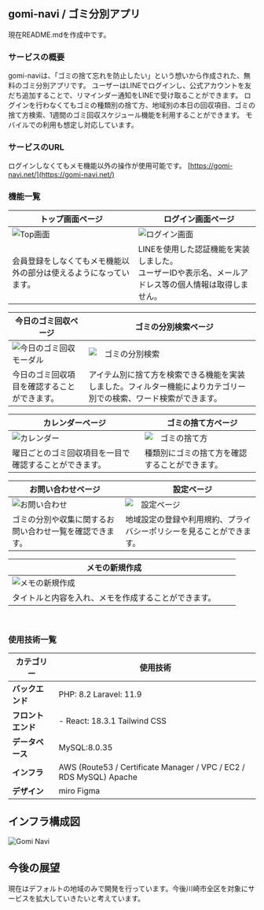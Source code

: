 ## gomi-navi / ゴミ分別アプリ
現在README.mdを作成中です。


### サービスの概要

gomi-naviは、「ゴミの捨て忘れを防止したい」という想いから作成された、無料のゴミ分別アプリです。  ユーザーはLINEでログインし、公式アカウントを友だち追加することで、リマインダー通知をLINEで受け取ることができます。  ログインを行わなくてもゴミの種類別の捨て方、地域別の本日の回収項目、ゴミの捨て方検索、1週間のゴミ回収スケジュール機能を利用することができます。  モバイルでの利用も想定し対応しています。

### サービスのURL

ログインしなくてもメモ機能以外の操作が使用可能です。  [https://gomi-navi.net/](https://gomi-navi.net/)

### 機能一覧

| トップ画面ページ |　ログイン画面ページ |
| ---- | ---- |
| ![Top画面](docs/app-view:top-page.png) | ![ログイン画面](docs/app-view:login-page.png) |
| 会員登録をしなくてもメモ機能以外の部分は使えるようになっています。 | LINEを使用した認証機能を実装しました。<br /> ユーザーIDや表示名、メールアドレス等の個人情報は取得しません。 |

| 今日のゴミ回収ページ |　ゴミの分別検索ページ |
| ---- | ---- |
| ![今日のゴミ回収モーダル](docs/app-view:pick-up-page.png) | ![　ゴミの分別検索](docs/app-view:item-page.png) |
| 今日のゴミ回収項目を確認することができます。 | アイテム別に捨て方を検索できる機能を実装しました。フィルター機能によりカテゴリー別での検索、ワード検索ができます。 |

| カレンダーページ |　ゴミの捨て方ページ |
| ---- | ---- |
| ![カレンダー](docs/app-view:calendar-page.png) | ![　ゴミの捨て方](docs/app-view:category-page.png) |
| 曜日ごとのゴミ回収項目を一目で確認することができます。 | 種類別にゴミの捨て方を確認することができます。 |

| お問い合わせページ |　設定ページ |
| ---- | ---- |
| ![お問い合わせ](docs/app-view:contact-page.png) | ![　設定ページ](docs/app-view:setting-page.png) |
| ゴミの分別や収集に関するお問い合わせ一覧を確認できます。 | 地域設定の登録や利用規約、プライバシーポリシーを見ることができます。 |

| メモの新規作成 |　 |
| ---- | ---- |
| ![メモの新規作成](docs/app-view:create-memo-page.png) | ![]() |
| タイトルと内容を入れ、メモを作成することができます。 |  |

<br />


### 使用技術一覧

| カテゴリー  | 使用技術                              |
| --------------- | ------------------------------------- |
| **バックエンド** | PHP: 8.2  Laravel: 11.9         |
| **フロントエンド** | - React: 18.3.1  Tailwind CSS    |
| **データベース** | MySQL:8.0.35   |
| **インフラ**    | AWS (Route53 / Certificate Manager / VPC / EC2 / RDS MySQL)  Apache |
| **デザイン** | miro  Figma    |

## インフラ構成図

![Gomi Navi](./gomi-navi.drawio.png)

## 今後の展望
現在はデフォルトの地域のみで開発を行っています。今後川崎市全区を対象にサービスを拡大していきたいと考えています。
